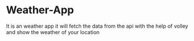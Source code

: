 # Weather-App
It is an weather app it will fetch the data from the api with the help of volley and show the weather of your location
